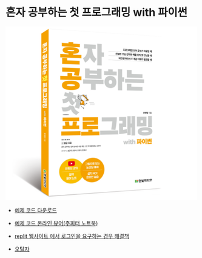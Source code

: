 # 혼자 공부하는 첫 프로그래밍 with 파이썬

<img src="https://raw.githubusercontent.com/himoon/my-first-coding/main/images/book_cover_3d.png" width="800">

* [예제 코드 다운로드](https://www.hanbit.co.kr/store/books/look.php?p_code=B9609283195)

* [예제 코드 온라인 뷰어(주피터 노트북)](https://github.com/himoon/my-first-coding/tree/main/notebook)

* [replit 웹사이트 에서 로그인을 요구하는 경우 해결책](https://github.com/himoon/my-first-coding/wiki/replit-%EC%A0%95%EC%B1%85-%EB%B3%80%ED%99%94)

* [오탈자](https://github.com/himoon/my-first-coding/wiki/%EC%98%A4%ED%83%88%EC%9E%90)
